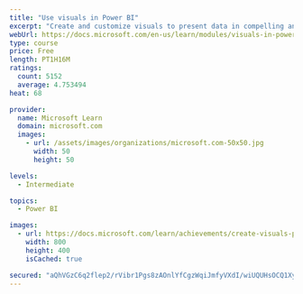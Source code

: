 ```yaml
---
title: "Use visuals in Power BI"
excerpt: "Create and customize visuals to present data in compelling and insightful ways."
webUrl: https://docs.microsoft.com/en-us/learn/modules/visuals-in-power-bi/
type: course
price: Free
length: PT1H16M
ratings:
  count: 5152
  average: 4.753494
heat: 68

provider:
  name: Microsoft Learn
  domain: microsoft.com
  images:
    - url: /assets/images/organizations/microsoft.com-50x50.jpg
      width: 50
      height: 50

levels:
  - Intermediate

topics:
  - Power BI

images:
  - url: https://docs.microsoft.com/learn/achievements/create-visuals-power-bi-desktop-social.png
    width: 800
    height: 400
    isCached: true

secured: "aQhVGzC6q2flep2/rVibr1Pgs8zAOnlYfCgzWqiJmfyVXdI/wiUQUHsOCQ1Xyk/x8XXFA4k8ywCUS8JY+GRHN05gibe7aaOnIsHEm833j2Z3QHbpBBUNGWVM6xYn8T0wxA4nNiEy8GJ1w5ETMh3ip4OI8dxD+K7t9pdxCtnBEF3qtDmkvk2AyOBYN6g5buoID47NGmh67MuADdG2Z/NEVkoAsxibjXvitfKadoab+7SexNmoByWEIA0WICr+leNataHSsDe1P54XhtwFpEnuwQcIMxPyzFFYpjOVtiXU1KKjHFREKRp9uPudtak6KwQPNz/7az46jkULqks0IcJq2IHJ9nbPDDTQB+CjicCbJ8btiYIHTin3N4HOcVz5Sgt2P0/RSc4nvqSqQqUnc58d6LdactOq3dTOL7oNaZ+pLsg=;7dPyxv+uTPJx9nZzg6hLPQ=="
---
```


